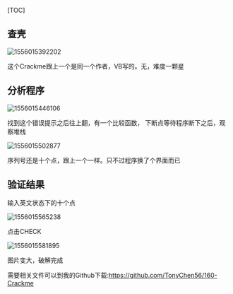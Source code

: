 [TOC]

## 查壳

![1556015392202](assets/1556015392202.png)

这个Crackme跟上一个是同一个作者，VB写的。无，难度一颗星

## 分析程序

![1556015446106](assets/1556015446106.png)

找到这个错误提示之后往上翻，有一个比较函数， 下断点等待程序断下之后，观察堆栈

![1556015502877](assets/1556015502877.png)

序列号还是十个点，跟上一个一样。只不过程序换了个界面而已

## 验证结果

输入英文状态下的十个点

![1556015565238](assets/1556015565238.png)

点击CHECK

![1556015581895](assets/1556015581895.png)

图片变大，破解完成

需要相关文件可以到我的Github下载:https://github.com/TonyChen56/160-Crackme